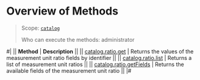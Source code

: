# Overview of Methods

> Scope: [`catalog`](../../scopes/permissions.md)
>
> Who can execute the methods: administrator

#|
|| **Method** | **Description** ||
|| [catalog.ratio.get](./catalog-ratio-get.md) | Returns the values of the measurement unit ratio fields by identifier ||
|| [catalog.ratio.list](./catalog-ratio-list.md) | Returns a list of measurement unit ratios ||
|| [catalog.ratio.getFields](./catalog-ratio-get-fields.md) | Returns the available fields of the measurement unit ratio ||
|#